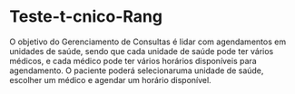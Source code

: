# Teste-t-cnico-Rang
O objetivo do Gerenciamento de Consultas é lidar com agendamentos em unidades de saúde, sendo que cada unidade de saúde pode ter vários  médicos, e cada médico pode ter vários horários disponíveis para agendamento.  O paciente poderá selecionaruma unidade de saúde, escolher um médico e agendar um horário disponível.
